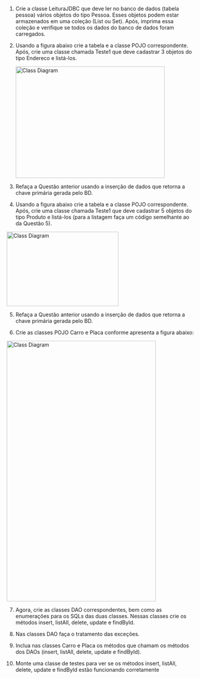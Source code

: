 1. Crie a classe LeituraJDBC que deve ler no banco de dados (tabela pessoa) vários objetos do tipo
   Pessoa. Esses objetos podem estar armazenados em uma coleção (List ou Set). Após, imprima
   essa coleção e verifique se todos os dados do banco de dados foram carregados.


2. Usando a figura abaixo crie a tabela e a classe POJO correspondente. Após, crie uma classe
   chamada Teste1 que deve cadastrar 3 objetos do tipo Endereco e listá-los.

   <img alt="Class Diagram" height="300" src="http://www.plantuml.com/plantuml/proxy?src=https://raw.githubusercontent.com/leonardogoandete/PW1/java_interface/src/aula9/uml/endereco.puml" width="400"/>


3. Refaça a Questão anterior usando a inserção de dados que retorna a chave primária gerada pelo BD.


4. Usando a figura abaixo crie a tabela e a classe POJO correspondente. Após, crie uma classe
   chamada Teste1 que deve cadastrar 5 objetos do tipo Produto e listá-los (para a listagem faça
   um código semelhante ao da Questão 5).

<img alt="Class Diagram" height="200" src="http://www.plantuml.com/plantuml/proxy?src=https://raw.githubusercontent.com/leonardogoandete/PW1/java_interface/src/aula9/uml/produto.puml" width="300"/>

5) Refaça a Questão anterior usando a inserção de dados que retorna a chave primária gerada pelo BD.


6) Crie as classes POJO Carro e Placa conforme apresenta a figura abaixo:

<img alt="Class Diagram" height="700" src="http://www.plantuml.com/plantuml/proxy?src=https://raw.githubusercontent.com/leonardogoandete/PW1/java_interface/src/aula9/uml/carro_placa.puml" width="400"/>

7) Agora, crie as classes DAO correspondentes, bem como as enumerações para os SQLs das duas
   classes. Nessas classes crie os métodos insert, listAll, delete, update e findById.


8) Nas classes DAO faça o tratamento das exceções.


9) Inclua nas classes Carro e Placa os métodos que chamam os métodos dos DAOs (insert, listAll,
   delete, update e findById).


10) Monte uma classe de testes para ver se os métodos insert, listAll, delete, update e findById estão funcionando corretamente
